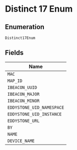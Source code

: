 
# Distinct 17 Enum

## Enumeration

`Distinct17Enum`

## Fields

| Name |
|  --- |
| `MAC` |
| `MAP_ID` |
| `IBEACON_UUID` |
| `IBEACON_MAJOR` |
| `IBEACON_MINOR` |
| `EDDYSTONE_UID_NAMESPACE` |
| `EDDYSTONE_UID_INSTANCE` |
| `EDDYSTONE_URL` |
| `BY` |
| `NAME` |
| `DEVICE_NAME` |

